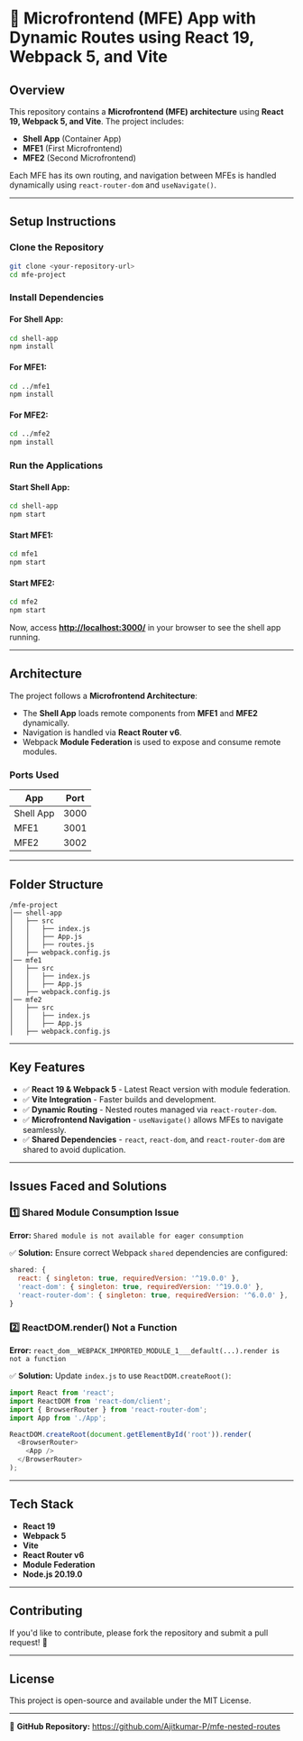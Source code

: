 # 🚀 Microfrontend (MFE) App with Dynamic Routes using React 19, Webpack 5, and Vite

## Overview
This repository contains a **Microfrontend (MFE) architecture** using **React 19, Webpack 5, and Vite**. The project includes:
- **Shell App** (Container App)
- **MFE1** (First Microfrontend)
- **MFE2** (Second Microfrontend)

Each MFE has its own routing, and navigation between MFEs is handled dynamically using `react-router-dom` and `useNavigate()`.

---

## Setup Instructions

### Clone the Repository
```sh
git clone <your-repository-url>
cd mfe-project
```

### Install Dependencies
#### For Shell App:
```sh
cd shell-app
npm install
```
#### For MFE1:
```sh
cd ../mfe1
npm install
```
#### For MFE2:
```sh
cd ../mfe2
npm install
```

### Run the Applications
#### Start Shell App:
```sh
cd shell-app
npm start
```
#### Start MFE1:
```sh
cd mfe1
npm start
```
#### Start MFE2:
```sh
cd mfe2
npm start
```

Now, access **[http://localhost:3000/](http://localhost:3000/)** in your browser to see the shell app running.

---

## Architecture
The project follows a **Microfrontend Architecture**:
- The **Shell App** loads remote components from **MFE1** and **MFE2** dynamically.
- Navigation is handled via **React Router v6**.
- Webpack **Module Federation** is used to expose and consume remote modules.

### Ports Used
| App       | Port  |
|-----------|------|
| Shell App | 3000 |
| MFE1      | 3001 |
| MFE2      | 3002 |

---

## Folder Structure
```
/mfe-project
│── shell-app
│   ├── src
│   │   ├── index.js
│   │   ├── App.js
│   │   ├── routes.js
│   ├── webpack.config.js
│── mfe1
│   ├── src
│   │   ├── index.js
│   │   ├── App.js
│   ├── webpack.config.js
│── mfe2
│   ├── src
│   │   ├── index.js
│   │   ├── App.js
│   ├── webpack.config.js
```

---

## Key Features
- ✅ **React 19 & Webpack 5** - Latest React version with module federation.
- ✅ **Vite Integration** - Faster builds and development.
- ✅ **Dynamic Routing** - Nested routes managed via `react-router-dom`.
- ✅ **Microfrontend Navigation** - `useNavigate()` allows MFEs to navigate seamlessly.
- ✅ **Shared Dependencies** - `react`, `react-dom`, and `react-router-dom` are shared to avoid duplication.

---

## Issues Faced and Solutions
### 1️⃣ Shared Module Consumption Issue
**Error:** `Shared module is not available for eager consumption`

✅ **Solution:** Ensure correct Webpack `shared` dependencies are configured:
```js
shared: {
  react: { singleton: true, requiredVersion: '^19.0.0' },
  'react-dom': { singleton: true, requiredVersion: '^19.0.0' },
  'react-router-dom': { singleton: true, requiredVersion: '^6.0.0' },
}
```

### 2️⃣ ReactDOM.render() Not a Function
**Error:** `react_dom__WEBPACK_IMPORTED_MODULE_1___default(...).render is not a function`

✅ **Solution:** Update `index.js` to use `ReactDOM.createRoot()`:
```js
import React from 'react';
import ReactDOM from 'react-dom/client';
import { BrowserRouter } from 'react-router-dom';
import App from './App';

ReactDOM.createRoot(document.getElementById('root')).render(
  <BrowserRouter>
    <App />
  </BrowserRouter>
);
```

---

## Tech Stack
- **React 19**
- **Webpack 5**
- **Vite**
- **React Router v6**
- **Module Federation**
- **Node.js 20.19.0**

---

## Contributing
If you'd like to contribute, please fork the repository and submit a pull request! 🚀

---

## License
This project is open-source and available under the MIT License.

---

📌 **GitHub Repository:** https://github.com/Ajitkumar-P/mfe-nested-routes

